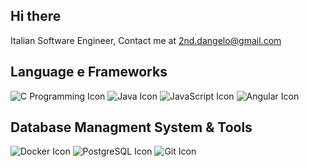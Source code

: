 ## Hi there 
Italian Software Engineer, Contact me at 2nd.dangelo@gmail.com

## Language e Frameworks
![C Programming Icon](https://img.icons8.com/color/200/000000/c-programming.png)
![Java Icon](https://img.icons8.com/color/200/000000/java-coffee-cup-logo.png)
![JavaScript Icon](https://img.icons8.com/color/200/000000/javascript.png)
![Angular Icon](https://img.icons8.com/color/200/000000/angularjs.png)


## Database Managment System & Tools
![Docker Icon](https://img.icons8.com/color/200/000000/docker.png)
![PostgreSQL Icon](https://img.icons8.com/color/200/000000/postgreesql.png)
![Git Icon](https://img.icons8.com/color/200/000000/git.png)  
<!--
**nicola-dg/nicola-dg** is a ✨ _special_ ✨ repository because its `README.md` (this file) appears on your GitHub profile.

Here are some ideas to get you started:

- 🔭 I’m currently working on ...
- 🌱 I’m currently learning ...
- 👯 I’m looking to collaborate on ...
- 🤔 I’m looking for help with ...
- 💬 Ask me about ...
- 📫 How to reach me: ...
- 😄 Pronouns: ...
- ⚡ Fun fact: ...
-->
